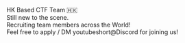 HK Based CTF Team :hong_kong:  
Still new to the scene.  
Recruiting team members across the World!  
Feel free to apply / DM youtubeshort@Discord for joining us!
